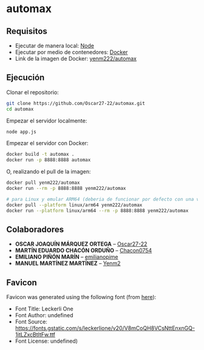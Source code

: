 # automax

## Requisitos

- Ejecutar de manera local: [Node](https://nodejs.org/en/download)
- Ejecutar por medio de contenedores: [Docker](https://docs.docker.com/engine/install/)
- Link de la imagen de Docker: [yenm222/automax](https://hub.docker.com/r/yenm222/automax)

## Ejecución

Clonar el repositorio:

```bash
git clone https://github.com/Oscar27-22/automax.git
cd automax
```

Empezar el servidor localmente:

```bash
node app.js
```

Empezar el servidor con Docker:

```bash
docker build -t automax .
docker run -p 8888:8888 automax
```

O, realizando el pull de la imagen:

```bash
docker pull yenm222/automax
docker run --rm -p 8888:8888 yenm222/automax

# para Linux y emular ARM64 (deberia de funcionar por defecto con una version reciente de Docker Desktop)
docker pull --platform linux/arm64 yenm222/automax
docker run --platform linux/arm64 --rm -p 8888:8888 yenm222/automax
```

## Colaboradores

* **OSCAR JOAQUÍN MÁRQUEZ ORTEGA** – [Oscar27-22](https://github.com/Oscar27-22)
* **MARTÍN EDUARDO CHACÓN ORDUÑO** – [Chacon0754](https://github.com/Chacon0754)
* **EMILIANO PIÑÓN MARÍN** – [emilianopime](https://github.com/emilianopime)
* **MANUEL MARTÍNEZ MARTÍNEZ** – [Yenm2](https://github.com/Yenm2)

## Favicon

Favicon was generated using the following font (from [here](https://favicon.io/favicon-generator/)):

- Font Title: Leckerli One
- Font Author: undefined
- Font Source: https://fonts.gstatic.com/s/leckerlione/v20/V8mCoQH8VCsNttEnxnGQ-1itLZxcBtItFw.ttf
- Font License: undefined)
